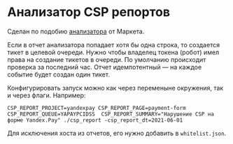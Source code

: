# Анализатор CSP репортов

Сделан по подобию [анализатора](https://github.yandex-team.ru/kaleda/pci-dss-csp-alerts) от Маркета.

Если в отчет анализатора попадает хотя бы одна строка, то создается тикет в целевой очереди. Нужно чтобы владелец токена (робот) имел права на создание тикетов в очереди. По умолчанию происходит проверка за последний час. Отчет идемпотентный — на каждое событие будет создан один тикет.

Конфигурировать запуск можно как через переменыне окружения, так и через флаги. Например:

`CSP_REPORT_PROJECT=yandexpay CSP_REPORT_PAGE=payment-form CSP_REPORT_QUEUE=YAPAYPCIDSS  CSP_REPORT_SUMMARY="Нарушение CSP на форме Yandex.Pay" ./csp_report -csp_report_dt=2021-06-01`

Для исключения хоста из отчетов, его нужно добавить в `whitelist.json`.
